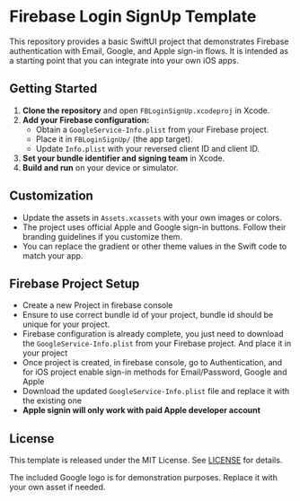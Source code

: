 # Firebase Login SignUp Template

This repository provides a basic SwiftUI project that demonstrates Firebase authentication with Email, Google, and Apple sign-in flows. It is intended as a starting point that you can integrate into your own iOS apps.

## Getting Started

1. **Clone the repository** and open `FBLoginSignUp.xcodeproj` in Xcode.
2. **Add your Firebase configuration:**
   - Obtain a `GoogleService-Info.plist` from your Firebase project.
   - Place it in `FBLoginSignUp/` (the app target).
   - Update `Info.plist` with your reversed client ID and client ID.
3. **Set your bundle identifier and signing team** in Xcode.
4. **Build and run** on your device or simulator.

## Customization

- Update the assets in `Assets.xcassets` with your own images or colors.
- The project uses official Apple and Google sign-in buttons. Follow their branding guidelines if you customize them.
- You can replace the gradient or other theme values in the Swift code to match your app.

## Firebase Project Setup

- Create a new Project in firebase console
- Ensure to use correct bundle id of your project, bundle id should be unique for your project. 
- Firebase configuration is already complete, you just need to download the `GoogleService-Info.plist` from your Firebase project. And place it in your project
- Once project is created, in firebase console, go to Authentication, and for iOS project enable sign-in methods for Email/Password, Google and Apple
- Download the updated `GoogleService-Info.plist` file and replace it with the existing one
- **Apple signin will only work with paid Apple developer account**

## License

This template is released under the MIT License. See [LICENSE](LICENSE) for details.

The included Google logo is for demonstration purposes. Replace it with your own asset if needed.

